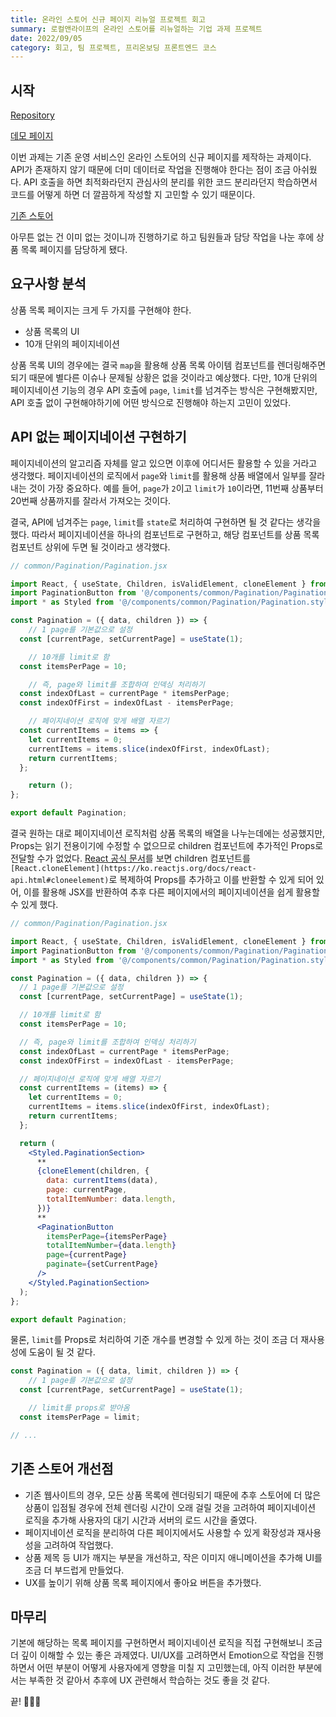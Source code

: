 ```yaml
---
title: 온라인 스토어 신규 페이지 리뉴얼 프로젝트 회고
summary: 로컬앤라이프의 온라인 스토어를 리뉴얼하는 기업 과제 프로젝트
date: 2022/09/05
category: 회고, 팀 프로젝트, 프리온보딩 프론트엔드 코스
---
```


## 시작

[Repository](https://github.com/wanted-pre-onboarding-fe-6th-team2/pre-onboarding-assignment-week-1-2-team-2)

[데모 페이지](https://fruitte-renewal.netlify.app/)

이번 과제는 기존 운영 서비스인 온라인 스토어의 신규 페이지를 제작하는 과제이다. API가 존재하지 않기 때문에 더미 데이터로 작업을 진행해야 한다는 점이 조금 아쉬웠다. API 호출을 하면 최적화라던지 관심사의 분리를 위한 코드 분리라던지 학습하면서 코드를 어떻게 하면 더 깔끔하게 작성할 지 고민할 수 있기 때문이다.

[기존 스토어](https://www.fruitte.co.kr/fruitstore)

아무튼 없는 건 이미 없는 것이니까 진행하기로 하고 팀원들과 담당 작업을 나눈 후에 상품 목록 페이지를 담당하게 됐다.

## 요구사항 분석

상품 목록 페이지는 크게 두 가지를 구현해야 한다.

- 상품 목록의 UI
- 10개 단위의 페이지네이션

상품 목록 UI의 경우에는 결국 `map`을 활용해 상품 목록 아이템 컴포넌트를 렌더링해주면 되기 때문에 별다른 이슈나 문제될 상황은 없을 것이라고 예상했다. 다만, 10개 단위의 페이지네이션 기능의 경우 API 호출에 `page`, `limit`를 넘겨주는 방식은 구현해봤지만, API 호출 없이 구현해야하기에 어떤 방식으로 진행해야 하는지 고민이 있었다.

## API 없는 페이지네이션 구현하기

페이지네이션의 알고리즘 자체를 알고 있으면 이후에 어디서든 활용할 수 있을 거라고 생각했다. 페이지네이션의 로직에서 `page`와 `limit`를 활용해 상품 배열에서 일부를 잘라내는 것이 가장 중요하다. 예를 들어, `page`가 `2`이고 `limit`가 `10`이라면, 11번째 상품부터 20번째 상품까지를 잘라서 가져오는 것이다.

결국, API에 넘겨주는 `page`, `limit`를 `state`로 처리하여 구현하면 될 것 같다는 생각을 했다. 따라서 페이지네이션을 하나의 컴포넌트로 구현하고, 해당 컴포넌트를 상품 목록 컴포넌트 상위에 두면 될 것이라고 생각했다.

```jsx
// common/Pagination/Pagination.jsx

import React, { useState, Children, isValidElement, cloneElement } from 'react';
import PaginationButton from '@/components/common/Pagination/PaginationButton';
import * as Styled from '@/components/common/Pagination/Pagination.styled';

const Pagination = ({ data, children }) => {
	// 1 page를 기본값으로 설정
  const [currentPage, setCurrentPage] = useState(1);

	// 10개를 limit로 함
  const itemsPerPage = 10;

	// 즉, page와 limit를 조합하여 인덱싱 처리하기
  const indexOfLast = currentPage * itemsPerPage;
  const indexOfFirst = indexOfLast - itemsPerPage;

	// 페이지네이션 로직에 맞게 배열 자르기
  const currentItems = items => {
    let currentItems = 0;
    currentItems = items.slice(indexOfFirst, indexOfLast);
    return currentItems;
  };

	return ();
};

export default Pagination;
```

결국 원하는 대로 페이지네이션 로직처럼 상품 목록의 배열을 나누는데에는 성공했지만, Props는 읽기 전용이기에 수정할 수 없으므로 children 컴포넌트에 추가적인 Props로 전달할 수가 없었다. [React 공식 문서](https://ko.reactjs.org/docs/react-api.html#cloneelement)를 보면 children 컴포넌트를 `[React.cloneElement](https://ko.reactjs.org/docs/react-api.html#cloneelement)`로 복제하여 Props를 추가하고 이를 반환할 수 있게 되어 있어, 이를 활용해 JSX를 반환하여 추후 다른 페이지에서의 페이지네이션을 쉽게 활용할 수 있게 했다.

```jsx
// common/Pagination/Pagination.jsx

import React, { useState, Children, isValidElement, cloneElement } from 'react';
import PaginationButton from '@/components/common/Pagination/PaginationButton';
import * as Styled from '@/components/common/Pagination/Pagination.styled';

const Pagination = ({ data, children }) => {
  // 1 page를 기본값으로 설정
  const [currentPage, setCurrentPage] = useState(1);

  // 10개를 limit로 함
  const itemsPerPage = 10;

  // 즉, page와 limit를 조합하여 인덱싱 처리하기
  const indexOfLast = currentPage * itemsPerPage;
  const indexOfFirst = indexOfLast - itemsPerPage;

  // 페이지네이션 로직에 맞게 배열 자르기
  const currentItems = (items) => {
    let currentItems = 0;
    currentItems = items.slice(indexOfFirst, indexOfLast);
    return currentItems;
  };

  return (
    <Styled.PaginationSection>
      **
      {cloneElement(children, {
        data: currentItems(data),
        page: currentPage,
        totalItemNumber: data.length,
      })}
      **
      <PaginationButton
        itemsPerPage={itemsPerPage}
        totalItemNumber={data.length}
        page={currentPage}
        paginate={setCurrentPage}
      />
    </Styled.PaginationSection>
  );
};

export default Pagination;
```

물론, `limit`를 Props로 처리하여 기준 개수를 변경할 수 있게 하는 것이 조금 더 재사용성에 도움이 될 것 같다.

```jsx
const Pagination = ({ data, limit, children }) => {
	// 1 page를 기본값으로 설정
  const [currentPage, setCurrentPage] = useState(1);

	// limit를 props로 받아옴
  const itemsPerPage = limit;

// ...
```

## 기존 스토어 개선점

- 기존 웹사이트의 경우, 모든 상품 목록에 렌더링되기 때문에 추후 스토어에 더 많은 상품이 입점될 경우에 전체 렌더링 시간이 오래 걸릴 것을 고려하여 페이지네이션 로직을 추가해 사용자의 대기 시간과 서버의 로드 시간을 줄였다.
- 페이지네이션 로직을 분리하여 다른 페이지에서도 사용할 수 있게 확장성과 재사용성을 고려하여 작업했다.
- 상품 제목 등 UI가 깨지는 부분을 개선하고, 작은 이미지 애니메이션을 추가해 UI를 조금 더 부드럽게 만들었다.
- UX를 높이기 위해 상품 목록 페이지에서 좋아요 버튼을 추가했다.

## 마무리

기본에 해당하는 목록 페이지를 구현하면서 페이지네이션 로직을 직접 구현해보니 조금 더 깊이 이해할 수 있는 좋은 과제였다. UI/UX를 고려하면서 Emotion으로 작업을 진행하면서 어떤 부분이 어떻게 사용자에게 영향을 미칠 지 고민했는데, 아직 이러한 부분에서는 부족한 것 같아서 추후에 UX 관련해서 학습하는 것도 좋을 것 같다.

끝! 🙋🏻‍♂️
